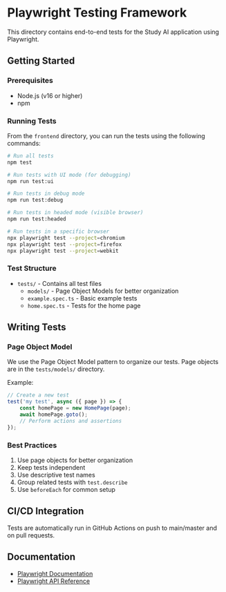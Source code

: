 # Playwright Testing Framework

This directory contains end-to-end tests for the Study AI application using Playwright.

## Getting Started

### Prerequisites

-   Node.js (v16 or higher)
-   npm

### Running Tests

From the `frontend` directory, you can run the tests using the following commands:

```bash
# Run all tests
npm test

# Run tests with UI mode (for debugging)
npm run test:ui

# Run tests in debug mode
npm run test:debug

# Run tests in headed mode (visible browser)
npm run test:headed

# Run tests in a specific browser
npx playwright test --project=chromium
npx playwright test --project=firefox
npx playwright test --project=webkit
```

### Test Structure

-   `tests/` - Contains all test files
    -   `models/` - Page Object Models for better organization
    -   `example.spec.ts` - Basic example tests
    -   `home.spec.ts` - Tests for the home page

## Writing Tests

### Page Object Model

We use the Page Object Model pattern to organize our tests. Page objects are in the `tests/models/` directory.

Example:

```typescript
// Create a new test
test('my test', async ({ page }) => {
    const homePage = new HomePage(page);
    await homePage.goto();
    // Perform actions and assertions
});
```

### Best Practices

1. Use page objects for better organization
2. Keep tests independent
3. Use descriptive test names
4. Group related tests with `test.describe`
5. Use `beforeEach` for common setup

## CI/CD Integration

Tests are automatically run in GitHub Actions on push to main/master and on pull requests.

## Documentation

-   [Playwright Documentation](https://playwright.dev/docs/intro)
-   [Playwright API Reference](https://playwright.dev/docs/api/class-playwright)
